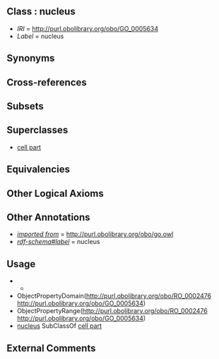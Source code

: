 
## Class : nucleus

 * *IRI* = http://purl.obolibrary.org/obo/GO_0005634
 * *Label* = nucleus

## Synonyms


## Cross-references


## Subsets


## Superclasses

 * [cell part](../../GO/64/GO_0044464.md)

## Equivalencies


## Other Logical Axioms


## Other Annotations

 * *[imported from](../../IAO/12/IAO_0000412.md)* = http://purl.obolibrary.org/obo/go.owl
 * *[rdf-schema#label](../../el/rdf-schema#label.md)* = nucleus

## Usage

 * -
 * ObjectPropertyDomain(<http://purl.obolibrary.org/obo/RO_0002476> <http://purl.obolibrary.org/obo/GO_0005634>)
 * ObjectPropertyRange(<http://purl.obolibrary.org/obo/RO_0002476> <http://purl.obolibrary.org/obo/GO_0005634>)
 * [nucleus](../../GO/34/GO_0005634.md) SubClassOf [cell part](../../GO/64/GO_0044464.md)

## External Comments

